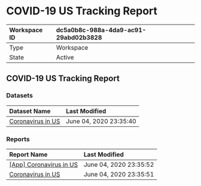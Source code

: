 



# COVID-19 US Tracking Report

|Workspace ID|dc5a0b8c-988a-4da9-ac91-29abd02b3828|
| :--- | :--- |
|Type|Workspace|
|State|Active|

## COVID-19 US Tracking Report

### Datasets

|Dataset Name|Last Modified|
| :--- | :--- |
|[Coronavirus in US](../Datasets/Coronavirus-in-US.md)|June 04, 2020 23:35:40|

### Reports

|Report Name|Last Modified|
| :--- | :--- |
|[[App] Coronavirus in US](../Reports/[App]-Coronavirus-in-US.md)|June 04, 2020 23:35:52|
|[Coronavirus in US](../Reports/Coronavirus-in-US.md)|June 04, 2020 23:35:51|
